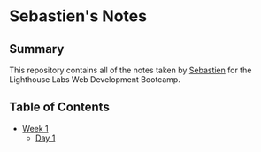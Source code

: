 # Sebastien's Notes

## Summary

This repository contains all of the notes taken by [Sebastien](https://github.com/SebDufresne) for the Lighthouse Labs Web Development Bootcamp.

## Table of Contents

* [Week 1](/Week_1)
  * [Day 1](/Week_1/Day_1)